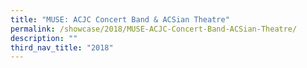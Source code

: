 ```yaml
---
title: "MUSE: ACJC Concert Band & ACSian Theatre"
permalink: /showcase/2018/MUSE-ACJC-Concert-Band-ACSian-Theatre/
description: ""
third_nav_title: "2018"
---
```

